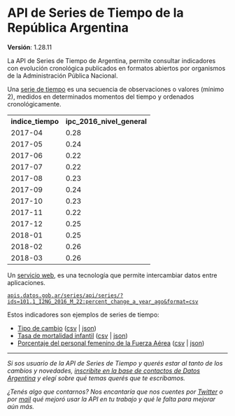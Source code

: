 # API de Series de Tiempo de la República Argentina

**Versión**: 1.28.11

La API de Series de Tiempo de Argentina, permite consultar indicadores con evolución cronológica publicados en formatos abiertos por organismos de la Administración Pública Nacional.

Una [serie de tiempo](https://es.wikipedia.org/wiki/Serie_temporal) es una secuencia de observaciones o valores (mínimo 2), medidos en determinados momentos del tiempo y ordenados cronológicamente.

<table>
    <tr><th>indice_tiempo</th><th>ipc_2016_nivel_general</th></tr>
    <tr><td>2017-04</td><td>0.28</td></tr>
    <tr><td>2017-05</td><td>0.24</td></tr>
    <tr><td>2017-06</td><td>0.22</td></tr>
    <tr><td>2017-07</td><td>0.22</td></tr>
    <tr><td>2017-08</td><td>0.23</td></tr>
    <tr><td>2017-09</td><td>0.24</td></tr>
    <tr><td>2017-10</td><td>0.23</td></tr>
    <tr><td>2017-11</td><td>0.22</td></tr>
    <tr><td>2017-12</td><td>0.25</td></tr>
    <tr><td>2018-01</td><td>0.25</td></tr>
    <tr><td>2018-02</td><td>0.26</td></tr>
    <tr><td>2018-03</td><td>0.26</td></tr>
</table>

Un [servicio web](https://es.wikipedia.org/wiki/Servicio_web), es una tecnología que permite intercambiar datos entre aplicaciones.

[`apis.datos.gob.ar/series/api/series/?ids=101.1_I2NG_2016_M_22:percent_change_a_year_ago&format=csv`](https://apis.datos.gob.ar/series/api/series/?ids=101.1_I2NG_2016_M_22:percent_change_a_year_ago&format=csv)

Estos indicadores son ejemplos de series de tiempo:

* [Tipo de cambio](http://datos.gob.ar/series/api/series/?ids=168.1_T_CAMBIOR_D_0_0_26&start_date=2018-07&limit=5000) ([csv](https://apis.datos.gob.ar/series/api/series/?ids=168.1_T_CAMBIOR_D_0_0_26&start_date=2018-07&limit=5000&format=csv) | [json](https://apis.datos.gob.ar/series/api/series/?ids=168.1_T_CAMBIOR_D_0_0_26&start_date=2018-07&limit=5000))
* [Tasa de mortalidad infantil](http://datos.gob.ar/series/api/series/?ids=tmi_arg&format=csv) ([csv](https://apis.datos.gob.ar/series/api/series/?ids=tmi_arg&format=csv) | [json](https://apis.datos.gob.ar/series/api/series/?ids=tmi_arg&format=json))
* [Porcentaje del personal femenino de la Fuerza Aérea](http://datos.gob.ar/series/api/series/?ids=defensa_FAA_0006&limit=5000) ([csv](https://apis.datos.gob.ar/series/api/series/?ids=defensa_FAA_0006&limit=5000&format=csv) | [json](https://apis.datos.gob.ar/series/api/series/?ids=defensa_FAA_0006&limit=5000))

---

*Si sos usuario de la API de Series de Tiempo y querés estar al tanto de los  cambios y novedades, [inscribite en la base de contactos de Datos Argentina](bit.ly/contacto-datos-argentina) y elegí sobre qué temas querés que te escribamos.*

*¿Tenés algo que contarnos? Nos encantaría que nos cuentes por [Twitter](https://twitter.com/datosgobar) o por [mail](mailto:datos@modernizacion.gob.ar) qué mejoró usar la API en tu trabajo y qué le falta para mejorar aún más.*
